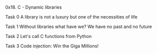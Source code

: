 0x18. C - Dynamic libraries

Task 0 A library is not a luxury but one of the necessities of life

Task 1 Without libraries what have we? We have no past and no future

Task 2 Let's call C functions from Python

Task 3 Code injection: Win the Giga Millions!
